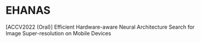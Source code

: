 # EHANAS
[ACCV2022 (Oral)] Efficient Hardware-aware Neural Architecture Search for Image Super-resolution on Mobile Devices
